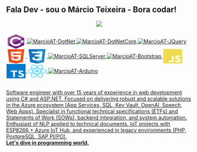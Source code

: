 ## Fala Dev - sou o Márcio Teixeira - Bora codar!
<div align="center">
  <a href="https://github.com/marcioat">
  
  <img height="180em" src="https://github-readme-stats.vercel.app/api/top-langs/?username=marcioat&layout=compact&langs_count=7&theme=dracula"/>
</div>

<div style="display: inline_block"><br>
  <img align="center" alt="MarcioAT-Csharp" height="40" width="53" src="https://raw.githubusercontent.com/devicons/devicon/master/icons/csharp/csharp-original.svg">
  <img align="center" alt="MarcioAT-DotNet" height="40" width="53"  src="https://cdn.jsdelivr.net/gh/devicons/devicon/icons/dot-net/dot-net-plain-wordmark.svg" />
  <img align="center" alt="MarcioAT-DotNetCore" height="40" width="53" src="https://cdn.jsdelivr.net/gh/devicons/devicon/icons/dotnetcore/dotnetcore-original.svg" />
  <img align="center" alt="MarcioAT-JQuery" height="40" width="53" src="https://cdn.jsdelivr.net/gh/devicons/devicon/icons/jquery/jquery-original-wordmark.svg" />
  <img align="center" alt="MarcioAT-HTML" height="40" width="53" src="https://raw.githubusercontent.com/devicons/devicon/master/icons/html5/html5-original.svg">
  <img align="center" alt="MarcioAT-CSS" height="40" width="53" src="https://raw.githubusercontent.com/devicons/devicon/master/icons/css3/css3-original.svg">
  <img align="center" alt="MarcioAT-SQLServer" height="40" width="53" src="https://cdn.jsdelivr.net/gh/devicons/devicon/icons/microsoftsqlserver/microsoftsqlserver-plain.svg" />
  <img align="center" alt="MarcioAT-Bootstrap" height="40" width="53" src="https://cdn.jsdelivr.net/gh/devicons/devicon/icons/bootstrap/bootstrap-original.svg" />
  <img align="center" alt="MarcioAT-Js" height="40" width="53" src="https://raw.githubusercontent.com/devicons/devicon/master/icons/javascript/javascript-plain.svg">
  <img align="center" alt="MarcioAT-Ts" height="40" width="53" src="https://raw.githubusercontent.com/devicons/devicon/master/icons/typescript/typescript-plain.svg">
  <img align="center" alt="MarcioAT-React" height="40" width="53" src="https://raw.githubusercontent.com/devicons/devicon/master/icons/react/react-original.svg">
  <img align="center" alt="MarcioAT-Arduino" height="40" width="53" src="https://cdn.jsdelivr.net/gh/devicons/devicon/icons/arduino/arduino-original-wordmark.svg" />
</div>

  
  ##
 
<div> 
Software engineer with over 15 years of experience in web development using C# and ASP.NET. Focused on delivering robust and scalable solutions in the Azure ecosystem (App Services, SQL, Key Vault, OpenAI, Speech, Web Apps). Specialist in functional technical specifications (ETFs) and Statements of Work (SOWs), backend integration, and system automation. Enthusiast of NLP applied to technical documents, IoT projects with ESP8266 + Azure IoT Hub, and experienced in legacy environments (PHP, PostgreSQL, SAP PI/PO).
 <br>
  <span style="font-weight: bold;">Let's dive in programming world.</span>
</div>

